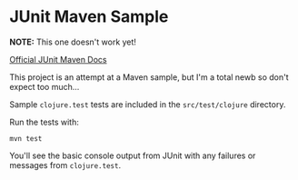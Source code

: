 # JUnit Maven Sample

**NOTE:** This one doesn't work yet!

[Official JUnit Maven Docs](http://junit.org/junit5/docs/current/user-guide/#build-support)

This project is an attempt at a Maven sample, but I'm a total newb so don't expect too much...

Sample `clojure.test` tests are included in the `src/test/clojure` directory.

Run the tests with:

```
mvn test
```

You'll see the basic console output from JUnit with any failures or messages from `clojure.test`.
